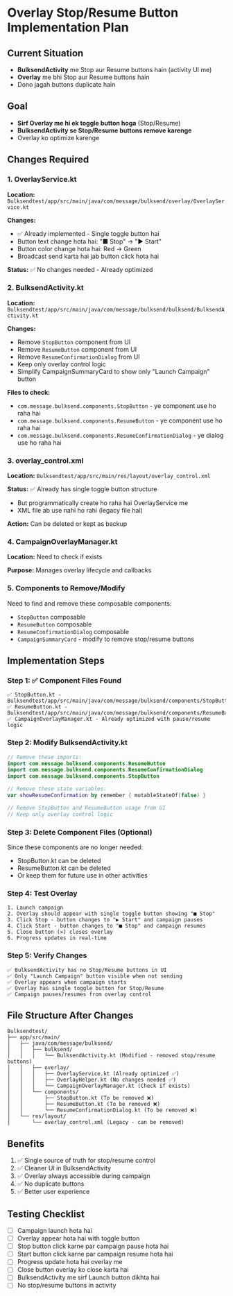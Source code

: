 # Overlay Stop/Resume Button Implementation Plan

## Current Situation
- **BulksendActivity** me Stop aur Resume buttons hain (activity UI me)
- **Overlay** me bhi Stop aur Resume buttons hain
- Dono jagah buttons duplicate hain

## Goal
- **Sirf Overlay me hi ek toggle button hoga** (Stop/Resume)
- **BulksendActivity se Stop/Resume buttons remove karenge**
- Overlay ko optimize karenge

## Changes Required

### 1. OverlayService.kt
**Location:** `Bulksendtest/app/src/main/java/com/message/bulksend/overlay/OverlayService.kt`

**Changes:**
- ✅ Already implemented - Single toggle button hai
- Button text change hota hai: "■ Stop" → "▶ Start"
- Button color change hota hai: Red → Green
- Broadcast send karta hai jab button click hota hai

**Status:** ✅ No changes needed - Already optimized

### 2. BulksendActivity.kt
**Location:** `Bulksendtest/app/src/main/java/com/message/bulksend/bulksend/BulksendActivity.kt`

**Changes:**
- Remove `StopButton` component from UI
- Remove `ResumeButton` component from UI
- Remove `ResumeConfirmationDialog` from UI
- Keep only overlay control logic
- Simplify CampaignSummaryCard to show only "Launch Campaign" button

**Files to check:**
- `com.message.bulksend.components.StopButton` - ye component use ho raha hai
- `com.message.bulksend.components.ResumeButton` - ye component use ho raha hai
- `com.message.bulksend.components.ResumeConfirmationDialog` - ye dialog use ho raha hai

### 3. overlay_control.xml
**Location:** `Bulksendtest/app/src/main/res/layout/overlay_control.xml`

**Status:** ✅ Already has single toggle button structure
- But programmatically create ho raha hai OverlayService me
- XML file ab use nahi ho rahi (legacy file hai)

**Action:** Can be deleted or kept as backup

### 4. CampaignOverlayManager.kt
**Location:** Need to check if exists

**Purpose:** Manages overlay lifecycle and callbacks

### 5. Components to Remove/Modify
Need to find and remove these composable components:
- `StopButton` composable
- `ResumeButton` composable  
- `ResumeConfirmationDialog` composable
- `CampaignSummaryCard` - modify to remove stop/resume buttons

## Implementation Steps

### Step 1: ✅ Component Files Found
```
✅ StopButton.kt - Bulksendtest/app/src/main/java/com/message/bulksend/components/StopButton.kt
✅ ResumeButton.kt - Bulksendtest/app/src/main/java/com/message/bulksend/components/ResumeButton.kt
✅ CampaignOverlayManager.kt - Already optimized with pause/resume logic
```

### Step 2: Modify BulksendActivity.kt
```kotlin
// Remove these imports:
import com.message.bulksend.components.ResumeButton
import com.message.bulksend.components.ResumeConfirmationDialog
import com.message.bulksend.components.StopButton

// Remove these state variables:
var showResumeConfirmation by remember { mutableStateOf(false) }

// Remove StopButton and ResumeButton usage from UI
// Keep only overlay control logic
```

### Step 3: Delete Component Files (Optional)
Since these components are no longer needed:
- StopButton.kt can be deleted
- ResumeButton.kt can be deleted
- Or keep them for future use in other activities

### Step 4: Test Overlay
```
1. Launch campaign
2. Overlay should appear with single toggle button showing "■ Stop"
3. Click Stop - button changes to "▶ Start" and campaign pauses
4. Click Start - button changes to "■ Stop" and campaign resumes
5. Close button (✕) closes overlay
6. Progress updates in real-time
```

### Step 5: Verify Changes
```
✅ BulksendActivity has no Stop/Resume buttons in UI
✅ Only "Launch Campaign" button visible when not sending
✅ Overlay appears when campaign starts
✅ Overlay has single toggle button for Stop/Resume
✅ Campaign pauses/resumes from overlay control
```

## File Structure After Changes

```
Bulksendtest/
├── app/src/main/
│   ├── java/com/message/bulksend/
│   │   ├── bulksend/
│   │   │   └── BulksendActivity.kt (Modified - removed stop/resume buttons)
│   │   ├── overlay/
│   │   │   ├── OverlayService.kt (Already optimized ✅)
│   │   │   ├── OverlayHelper.kt (No changes needed ✅)
│   │   │   └── CampaignOverlayManager.kt (Check if exists)
│   │   └── components/
│   │       ├── StopButton.kt (To be removed ❌)
│   │       ├── ResumeButton.kt (To be removed ❌)
│   │       └── ResumeConfirmationDialog.kt (To be removed ❌)
│   └── res/layout/
│       └── overlay_control.xml (Legacy - can be removed)
```

## Benefits
1. ✅ Single source of truth for stop/resume control
2. ✅ Cleaner UI in BulksendActivity
3. ✅ Overlay always accessible during campaign
4. ✅ No duplicate buttons
5. ✅ Better user experience

## Testing Checklist
- [ ] Campaign launch hota hai
- [ ] Overlay appear hota hai with toggle button
- [ ] Stop button click karne par campaign pause hota hai
- [ ] Start button click karne par campaign resume hota hai
- [ ] Progress update hota hai overlay me
- [ ] Close button overlay ko close karta hai
- [ ] BulksendActivity me sirf Launch button dikhta hai
- [ ] No stop/resume buttons in activity
